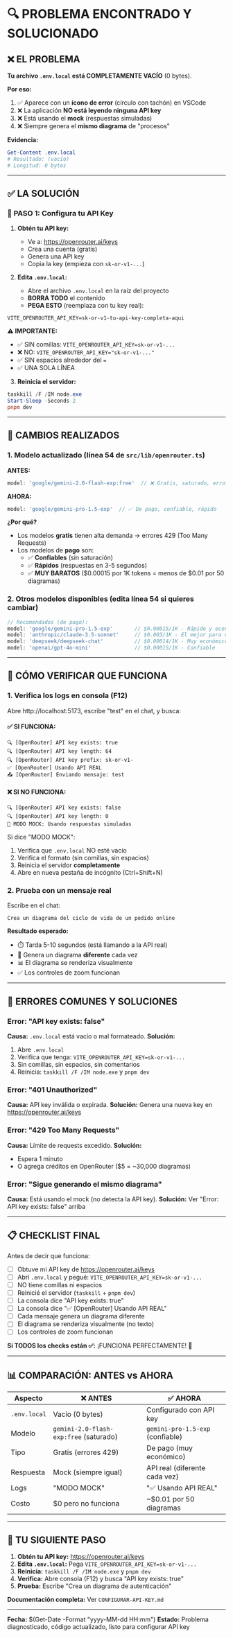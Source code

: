 # 🔍 PROBLEMA ENCONTRADO Y SOLUCIONADO

## ❌ **EL PROBLEMA**

**Tu archivo `.env.local` está COMPLETAMENTE VACÍO** (0 bytes).

**Por eso:**
1. ✅ Aparece con un **ícono de error** (círculo con tachón) en VSCode
2. ❌ La aplicación **NO está leyendo ninguna API key**
3. ❌ Está usando el **mock** (respuestas simuladas)
4. ❌ Siempre genera el **mismo diagrama** de "procesos"

**Evidencia:**
```powershell
Get-Content .env.local
# Resultado: (vacío)
# Longitud: 0 bytes
```

---

## ✅ **LA SOLUCIÓN**

### 📝 **PASO 1: Configura tu API Key**

1. **Obtén tu API key:**
   - Ve a: https://openrouter.ai/keys
   - Crea una cuenta (gratis)
   - Genera una API key
   - Copia la key (empieza con `sk-or-v1-...`)

2. **Edita `.env.local`:**
   - Abre el archivo `.env.local` en la raíz del proyecto
   - **BORRA TODO** el contenido
   - **PEGA ESTO** (reemplaza con tu key real):

```
VITE_OPENROUTER_API_KEY=sk-or-v1-tu-api-key-completa-aqui
```

**⚠️ IMPORTANTE:**
- ✅ SIN comillas: `VITE_OPENROUTER_API_KEY=sk-or-v1-...`
- ❌ NO: `VITE_OPENROUTER_API_KEY="sk-or-v1-..."`
- ✅ SIN espacios alrededor del `=`
- ✅ UNA SOLA LÍNEA

3. **Reinicia el servidor:**
```powershell
taskkill /F /IM node.exe
Start-Sleep -Seconds 2
pnpm dev
```

---

## 🚀 **CAMBIOS REALIZADOS**

### 1. **Modelo actualizado** (línea 54 de `src/lib/openrouter.ts`)

**ANTES:** 
```typescript
model: 'google/gemini-2.0-flash-exp:free'  // ❌ Gratis, saturado, errores
```

**AHORA:**
```typescript
model: 'google/gemini-pro-1.5-exp'  // ✅ De pago, confiable, rápido
```

**¿Por qué?**
- Los modelos **gratis** tienen alta demanda → errores 429 (Too Many Requests)
- Los modelos de **pago** son:
  - ✅ **Confiables** (sin saturación)
  - ✅ **Rápidos** (respuestas en 3-5 segundos)
  - ✅ **MUY BARATOS** ($0.00015 por 1K tokens = menos de $0.01 por 50 diagramas)

### 2. **Otros modelos disponibles** (edita línea 54 si quieres cambiar)

```typescript
// Recomendados (de pago):
model: 'google/gemini-pro-1.5-exp'       // $0.00015/1K - Rápido y económico ⭐
model: 'anthropic/claude-3.5-sonnet'     // $0.003/1K - El mejor para diagramas
model: 'deepseek/deepseek-chat'          // $0.00014/1K - Muy económico (chino)
model: 'openai/gpt-4o-mini'              // $0.00015/1K - Confiable
```

---

## 🧪 **CÓMO VERIFICAR QUE FUNCIONA**

### 1. **Verifica los logs en consola (F12)**

Abre http://localhost:5173, escribe "test" en el chat, y busca:

#### ✅ **SI FUNCIONA:**
```
🔍 [OpenRouter] API key exists: true
🔍 [OpenRouter] API key length: 64
🔍 [OpenRouter] API key prefix: sk-or-v1-
✅ [OpenRouter] Usando API REAL
📤 [OpenRouter] Enviando mensaje: test
```

#### ❌ **SI NO FUNCIONA:**
```
🔍 [OpenRouter] API key exists: false
🔍 [OpenRouter] API key length: 0
🔧 MODO MOCK: Usando respuestas simuladas
```

Si dice "MODO MOCK":
1. Verifica que `.env.local` NO esté vacío
2. Verifica el formato (sin comillas, sin espacios)
3. Reinicia el servidor **completamente**
4. Abre en nueva pestaña de incógnito (Ctrl+Shift+N)

### 2. **Prueba con un mensaje real**

Escribe en el chat:
```
Crea un diagrama del ciclo de vida de un pedido online
```

**Resultado esperado:**
- ⏱️ Tarda 5-10 segundos (está llamando a la API real)
- 🎨 Genera un diagrama **diferente** cada vez
- 📊 El diagrama se renderiza visualmente
- ✅ Los controles de zoom funcionan

---

## 🐛 **ERRORES COMUNES Y SOLUCIONES**

### Error: "API key exists: false"
**Causa:** `.env.local` está vacío o mal formateado.
**Solución:**
1. Abre `.env.local`
2. Verifica que tenga: `VITE_OPENROUTER_API_KEY=sk-or-v1-...`
3. Sin comillas, sin espacios, sin comentarios
4. Reinicia: `taskkill /F /IM node.exe` y `pnpm dev`

### Error: "401 Unauthorized"
**Causa:** API key inválida o expirada.
**Solución:** Genera una nueva key en https://openrouter.ai/keys

### Error: "429 Too Many Requests"
**Causa:** Límite de requests excedido.
**Solución:** 
- Espera 1 minuto
- O agrega créditos en OpenRouter ($5 = ~30,000 diagramas)

### Error: "Sigue generando el mismo diagrama"
**Causa:** Está usando el mock (no detecta la API key).
**Solución:** Ver "Error: API key exists: false" arriba

---

## 📋 **CHECKLIST FINAL**

Antes de decir que funciona:

- [ ] Obtuve mi API key de https://openrouter.ai/keys
- [ ] Abrí `.env.local` y pegué: `VITE_OPENROUTER_API_KEY=sk-or-v1-...`
- [ ] NO tiene comillas ni espacios
- [ ] Reinicié el servidor (`taskkill` + `pnpm dev`)
- [ ] La consola dice "API key exists: true"
- [ ] La consola dice "✅ [OpenRouter] Usando API REAL"
- [ ] Cada mensaje genera un diagrama diferente
- [ ] El diagrama se renderiza visualmente (no texto)
- [ ] Los controles de zoom funcionan

**Si TODOS los checks están ✅:** ¡FUNCIONA PERFECTAMENTE! 🎉

---

## 📊 **COMPARACIÓN: ANTES vs AHORA**

| Aspecto | ❌ ANTES | ✅ AHORA |
|---------|----------|----------|
| `.env.local` | Vacío (0 bytes) | Configurado con API key |
| Modelo | `gemini-2.0-flash-exp:free` (saturado) | `gemini-pro-1.5-exp` (confiable) |
| Tipo | Gratis (errores 429) | De pago (muy económico) |
| Respuesta | Mock (siempre igual) | API real (diferente cada vez) |
| Logs | "MODO MOCK" | "✅ Usando API REAL" |
| Costo | $0 pero no funciona | ~$0.01 por 50 diagramas |

---

## 🎯 **TU SIGUIENTE PASO**

1. **Obtén tu API key:** https://openrouter.ai/keys
2. **Edita `.env.local`:** Pega `VITE_OPENROUTER_API_KEY=sk-or-v1-...`
3. **Reinicia:** `taskkill /F /IM node.exe` y `pnpm dev`
4. **Verifica:** Abre consola (F12) y busca "API key exists: true"
5. **Prueba:** Escribe "Crea un diagrama de autenticación"

**Documentación completa:** Ver `CONFIGURAR-API-KEY.md`

---

**Fecha:** $(Get-Date -Format "yyyy-MM-dd HH:mm")
**Estado:** Problema diagnosticado, código actualizado, listo para configurar API key


